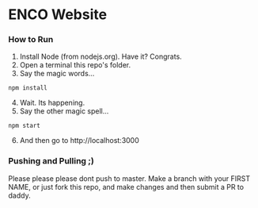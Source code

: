 # ENCO Website

### How to Run
1. Install Node (from nodejs.org). Have it? Congrats.
2. Open a terminal this repo's folder.
3. Say the magic words...
```
npm install
```

4. Wait. Its happening.
5. Say the other magic spell...
```
npm start
```

6. And then go to http://localhost:3000

### Pushing and Pulling ;)
Please please please dont push to master. Make a branch with your FIRST NAME, or just fork this repo, and make changes and then submit a PR to daddy.